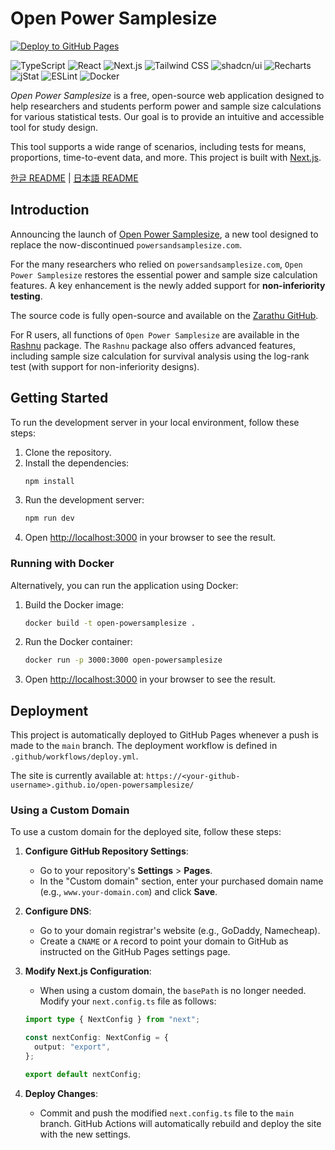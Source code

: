 # Open Power Samplesize

[![Deploy to GitHub Pages](https://github.com/zarathucorp/open-powersamplesize/actions/workflows/deploy.yml/badge.svg)](https://github.com/zarathucorp/open-powersamplesize/actions/workflows/deploy.yml)

<p align="left">
  <img src="https://img.shields.io/badge/TypeScript-007ACC?style=flat-square&logo=typescript&logoColor=white" alt="TypeScript"/>
  <img src="https://img.shields.io/badge/React-20232A?style=flat-square&logo=react&logoColor=61DAFB" alt="React"/>
  <img src="https://img.shields.io/badge/Next.js-000000?style=flat-square&logo=nextdotjs&logoColor=white" alt="Next.js"/>
  <img src="https://img.shields.io/badge/Tailwind_CSS-38B2AC?style=flat-square&logo=tailwind-css&logoColor=white" alt="Tailwind CSS"/>
  <img src="https://img.shields.io/badge/shadcn%2Fui-000000?style=flat-square" alt="shadcn/ui"/>
  <img src="https://img.shields.io/badge/Recharts-B42424?style=flat-square" alt="Recharts"/>
  <img src="https://img.shields.io/badge/jStat-3B82F6?style=flat-square" alt="jStat"/>
  <img src="https://img.shields.io/badge/ESLint-4B3263?style=flat-square&logo=eslint&logoColor=white" alt="ESLint"/>
  <img src="https://img.shields.io/badge/Docker-2496ED?style=flat-square&logo=docker&logoColor=white" alt="Docker"/>
</p>

*Open Power Samplesize* is a free, open-source web application designed to help researchers and students perform power and sample size calculations for various statistical tests. Our goal is to provide an intuitive and accessible tool for study design.

This tool supports a wide range of scenarios, including tests for means, proportions, time-to-event data, and more. This project is built with [Next.js](https://nextjs.org).

[한글 README](./README.ko.md) | [日本語 README](./README.ja.md)

## Introduction

Announcing the launch of  [Open Power Samplesize](https://zarathucorp.github.io/open-powersamplsize/), a new tool designed to replace the now-discontinued `powersandsamplesize.com`.

For the many researchers who relied on `powersandsamplesize.com`, `Open Power Samplesize` restores the essential power and sample size calculation features. A key enhancement is the newly added support for **non-inferiority testing**.

The source code is fully open-source and available on the [Zarathu GitHub](https://github.com/zarathucorp).

For R users, all functions of `Open Power Samplesize` are available in the  [Rashnu](https://zarathucorp.github.io/rashnu/)  package. The `Rashnu` package also offers advanced features, including sample size calculation for survival analysis using the log-rank test (with support for non-inferiority designs).

## Getting Started

To run the development server in your local environment, follow these steps:

1.  Clone the repository.
2.  Install the dependencies:
    ```bash
    npm install
    ```
3.  Run the development server:
    ```bash
    npm run dev
    ```
4.  Open [http://localhost:3000](http://localhost:3000) in your browser to see the result.

### Running with Docker

Alternatively, you can run the application using Docker:

1.  Build the Docker image:
    ```bash
    docker build -t open-powersamplesize .
    ```
2.  Run the Docker container:
    ```bash
    docker run -p 3000:3000 open-powersamplesize
    ```
3.  Open [http://localhost:3000](http://localhost:3000) in your browser to see the result.

## Deployment

This project is automatically deployed to GitHub Pages whenever a push is made to the `main` branch. The deployment workflow is defined in `.github/workflows/deploy.yml`.

The site is currently available at:
`https://<your-github-username>.github.io/open-powersamplesize/`

### Using a Custom Domain

To use a custom domain for the deployed site, follow these steps:

1.  **Configure GitHub Repository Settings**:
    *   Go to your repository's **Settings** > **Pages**.
    *   In the "Custom domain" section, enter your purchased domain name (e.g., `www.your-domain.com`) and click **Save**.

2.  **Configure DNS**:
    *   Go to your domain registrar's website (e.g., GoDaddy, Namecheap).
    *   Create a `CNAME` or `A` record to point your domain to GitHub as instructed on the GitHub Pages settings page.

3.  **Modify Next.js Configuration**:
    *   When using a custom domain, the `basePath` is no longer needed. Modify your `next.config.ts` file as follows:

    ```typescript
    import type { NextConfig } from "next";

    const nextConfig: NextConfig = {
      output: "export",
    };

    export default nextConfig;
    ```

4.  **Deploy Changes**:
    *   Commit and push the modified `next.config.ts` file to the `main` branch. GitHub Actions will automatically rebuild and deploy the site with the new settings.
